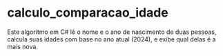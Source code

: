 # calculo_comparacao_idade
Este algoritmo em C# lê o nome e o ano de nascimento de duas pessoas, calcula suas idades com base no ano atual (2024), e exibe qual delas é a mais nova.
